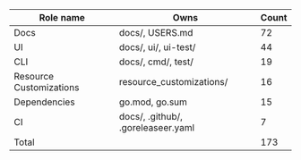 | Role name | Owns | Count |
| --------- | ---- | ----- |
| Docs | docs/, USERS.md | 72 |
| UI | docs/, ui/, ui-test/ | 44 |
| CLI | docs/, cmd/, test/ | 19 |
| Resource Customizations | resource_customizations/ | 16 |
| Dependencies | go.mod, go.sum | 15 |
| CI | docs/, .github/, .goreleaseer.yaml | 7 |
| Total | | 173 |
